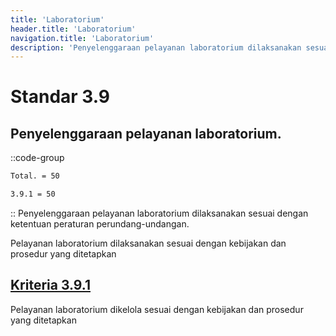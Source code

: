 ```yaml
---
title: 'Laboratorium'
header.title: 'Laboratorium'
navigation.title: 'Laboratorium'
description: 'Penyelenggaraan pelayanan laboratorium dilaksanakan sesuai dengan ketentuan peraturan perundang-undangan.'
---
```


# Standar 3.9
## Penyelenggaraan pelayanan laboratorium. 
::code-group
```bash [Nilai]
Total. = 50
```
```bash [Kriteria]
3.9.1 = 50
```
::
Penyelenggaraan pelayanan laboratorium dilaksanakan sesuai dengan ketentuan peraturan perundang-undangan. 

Pelayanan laboratorium dilaksanakan sesuai dengan kebijakan dan prosedur yang ditetapkan 

## [Kriteria 3.9.1](/3/9/1) 
Pelayanan laboratorium dikelola sesuai dengan kebijakan dan prosedur yang ditetapkan 


